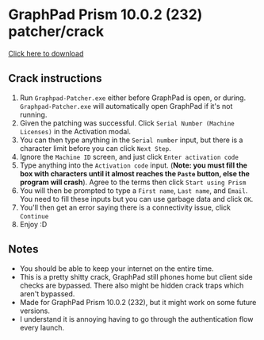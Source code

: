 # GraphPad Prism 10.0.2 (232) patcher/crack
[Click here to download](https://github.com/Jaycadox/Graphpad-Patcher/files/12504312/Graphpad-Patcher.zip)
## Crack instructions
1. Run `Graphpad-Patcher.exe` either before GraphPad is open, or during. `Graphpad-Patcher.exe` will automatically open GraphPad if it's not running.
2. Given the patching was successful. Click `Serial Number (Machine Licenses)` in the Activation modal.
3. You can then type anything in the `Serial number` input, but there is a character limit before you can click `Next Step`.
4. Ignore the `Machine ID` screen, and just click `Enter activation code`
5. Type anything into the `Activation code` input. (**Note: you must fill the box with characters until it almost reaches the `Paste` button, else the program will crash**). Agree to the terms then click `Start using Prism`
6. You will then be prompted to type a `First name`, `Last name`, and `Email`. You need to fill these inputs but you can use garbage data and click `OK`.
7. You'll then get an error saying there is a connectivity issue, click `Continue`
8. Enjoy :D

## Notes
* You should be able to keep your internet on the entire time.
* This is a pretty shitty crack, GraphPad still phones home but client side checks are bypassed. There also might be hidden crack traps which aren't bypassed.
* Made for GraphPad Prism 10.0.2 (232), but it might work on some future versions.
* I understand it is annoying having to go through the authentication flow every launch.
